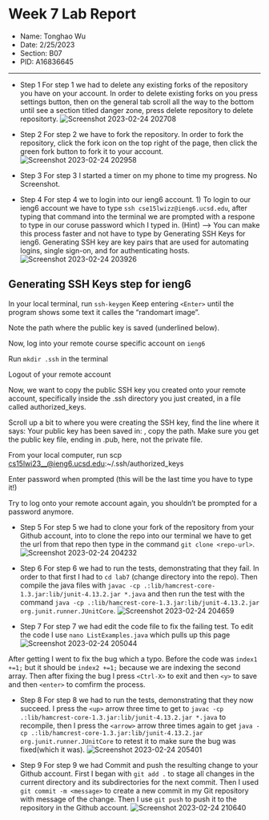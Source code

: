 # Week 7 Lab Report
* Name: Tonghao Wu
* Date: 2/25/2023
* Section: B07
* PID: A16836645

***

* Step 1
  For step 1 we had to delete any existing forks of the repository you have on your account. 
  In order to delete existing forks on you press settings button, then on the general tab scroll all the way to the bottom until see a section titled danger zone, press delete repository to delete repositorty.
  ![Screenshot 2023-02-24 202708](https://user-images.githubusercontent.com/61090478/221338006-56c8003a-05d6-4039-979b-39774c410edc.png)

* Step 2
  For step 2 we have to fork the repository. In order to fork the repository, click the fork icon on the top right of the page, then click the green fork button to fork it to your account.
  ![Screenshot 2023-02-24 202958](https://user-images.githubusercontent.com/61090478/221338239-570d2ef5-9d49-4c8b-a2c7-050a819d32ae.png)

* Step 3
  For step 3 I started a timer on my phone to time my progress. No Screenshot.
  
 * Step 4
  For step 4 we to login into our ieng6 account. 1) To login to our ieng6 account we have to type `ssh cse15lwizz@ieng6.ucsd.edu`, after typing that command into the terminal we are prompted with a respone to type in our coruse password which I typed in. (Hint) --> You can make this process faster and not have to type by Generating SSH Keys for ieng6. Generating SSH key are key pairs that are used for automating logins, single sign-on, and for authenticating hosts.
    ![Screenshot 2023-02-24 203926](https://user-images.githubusercontent.com/61090478/221338545-0809c3ef-2305-4c54-9838-df22fd9ea276.png)
    
##  Generating SSH Keys step for ieng6
 In your local terminal, run `ssh-keygen`
Keep entering ` <Enter> ` until the program shows some text it calles the “randomart image”.
  
Note the path where the public key is saved (underlined below).
  
Now, log into your remote course specific account on `ieng6`
  
Run `mkdir .ssh` in the terminal
  
Logout of your remote account
  
Now, we want to copy the public SSH key you created onto your remote account, specifically inside the .ssh directory you just created, in a file called authorized_keys.
  
Scroll up a bit to where you were creating the SSH key, find the line where it says: Your public key has been saved in: <path to your public SSH key>, copy the path. Make sure you get the public key file, ending in .pub, here, not the private file.
  
From your local computer, run scp <path to your public SSH key> cs15lwi23__@ieng6.ucsd.edu:~/.ssh/authorized_keys
  
Enter password when prompted (this will be the last time you have to type it!)
  
Try to log onto your remote account again, you shouldn’t be prompted for a password anymore.
    
    
 * Step 5
   For step 5 we had to clone your fork of the repository from your Github account, into to clone the repo into our terminal we have to get the url from that repo then type in the command `git clone <repo-url>`.
![Screenshot 2023-02-24 204232](https://user-images.githubusercontent.com/61090478/221338626-6cf2eb7c-afa9-4888-8223-8ca1c2d38c5a.png)

* Step 6
  For step 6 we had to run the tests, demonstrating that they fail. In order to that first I had to `cd lab7` (change directory into the repo). Then compile the java files with `javac -cp .:lib/hamcrest-core-1.3.jar:lib/junit-4.13.2.jar *.java` and then run the test with the command `java -cp .:lib/hamcrest-core-1.3.jar:lib/junit-4.13.2.jar org.junit.runner.JUnitCore`.
![Screenshot 2023-02-24 204659](https://user-images.githubusercontent.com/61090478/221338822-02120120-07e5-4114-8949-89bc1d3e77f0.png)

* Step 7 
  For step 7 we had edit the code file to fix the failing test. To edit the code I use `nano ListExamples.java` which pulls up this page 
![Screenshot 2023-02-24 205044](https://user-images.githubusercontent.com/61090478/221338922-4faa013a-4ce2-4855-8d70-f071654e5e4d.png)


After getting I went to fix the bug which a typo. Before the code was `index1 +=1;` but it should be `index2 +=1;` because we are indexing the second array. 
Then after fixing the bug I press `<Ctrl-X>` to exit and then `<y>` to save and then `<enter>` to comfirm the process.

* Step 8
  For step 8 we had to run the tests, demonstrating that they now succeed. I press the `<up>` arrow three time to get to `javac -cp .:lib/hamcrest-core-1.3.jar:lib/junit-4.13.2.jar *.java` to recompile, then I press the `<arrow>` arrow three times again to get `java -cp .:lib/hamcrest-core-1.3.jar:lib/junit-4.13.2.jar org.junit.runner.JUnitCore` to retest it to make sure the bug was fixed(which it was).
![Screenshot 2023-02-24 205401](https://user-images.githubusercontent.com/61090478/221339098-bc361708-5807-44ab-a565-721ccb8ded92.png)

* Step 9
 For step 9 we had Commit and push the resulting change to your Github account. First I began with `git add .` to stage all changes in the current directory and its subdirectories for the next commit. Then I used `git commit -m <message>` to create a new commit in my Git repository with message of the change. Then I use `git push` to push it to the repository in the Github account.
![Screenshot 2023-02-24 210640](https://user-images.githubusercontent.com/61090478/221339457-a12ebc7c-558a-4816-9b8c-b5035daaf432.png)
